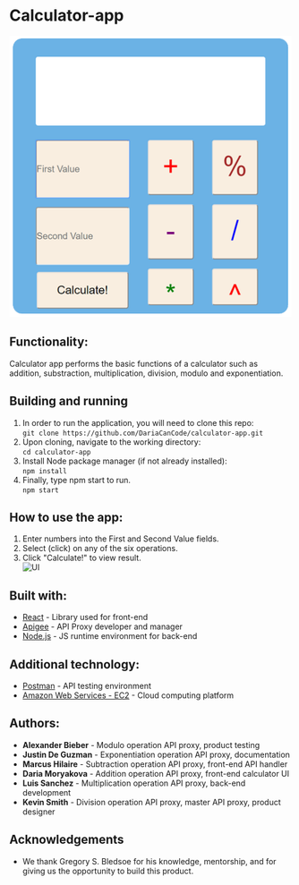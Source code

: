 # Calculator-app 
![UI](/src/img/ui_blank1.png)

## Functionality:

Calculator app performs the basic functions of a calculator such as addition, substraction, multiplication, division, modulo and exponentiation. 

## Building and running
1. In order to run the application, you will need to clone this repo:  
```git clone https://github.com/DariaCanCode/calculator-app.git```
2. Upon cloning, navigate to the working directory:  
```cd calculator-app```
3. Install Node package manager (if not already installed):  
```npm install```
4. Finally, type npm start to run.  
```npm start```

## How to use the app:
1. Enter numbers into the First and Second Value fields.
2. Select (click) on any of the six operations.
3. Click "Calculate!" to view result.  
![UI](/src/img/ui_usecase.png)

## Built with:
* [React](https://reactjs.org/) - Library used for front-end
* [Apigee](https://cloud.google.com/apigee/) - API Proxy developer and manager
* [Node.js](https://nodejs.org/en/) - JS runtime environment for back-end

## Additional technology:
* [Postman](https://www.getpostman.com/) - API testing environment
* [Amazon Web Services - EC2](https://aws.amazon.com/ec2/) - Cloud computing platform

## Authors:
- **Alexander Bieber** - Modulo operation API proxy, product testing  
- **Justin De Guzman** - Exponentiation operation API proxy, documentation  
- **Marcus Hilaire** - Subtraction operation API proxy, front-end API handler  
- **Daria Moryakova** - Addition operation API proxy, front-end calculator UI  
- **Luis Sanchez** - Multiplication operation API proxy, back-end development  
- **Kevin Smith** - Division operation API proxy, master API proxy, product designer  

## Acknowledgements
* We thank Gregory S. Bledsoe for his knowledge, mentorship, and for giving us the opportunity to build this product.

